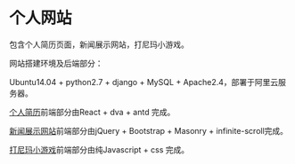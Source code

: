 # 个人网站

包含个人简历页面，新闻展示网站，打尼玛小游戏。

网站搭建环境及后端部分：

Ubuntu14.04 + python2.7 + django + MySQL + Apache2.4，部署于阿里云服务器。

[个人简历](http://120.25.74.236)前端部分由React + dva + antd 完成。

[新闻展示网站](http://120.25.74.236/blog)前端部分由jQuery + Bootstrap + Masonry + infinite-scroll完成。

[打尼玛小游戏](http://120.25.74.236/danima)前端部分由纯Javascript + css 完成。


